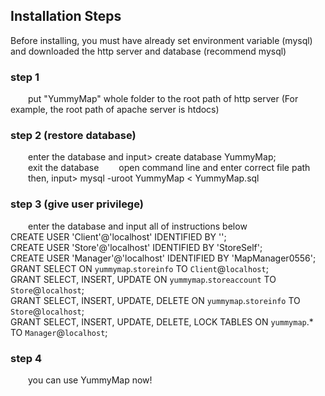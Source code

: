 ## Installation Steps
Before installing, you must have already set environment variable (mysql) and downloaded the http server and database (recommend mysql)

### step 1
&emsp;&emsp;put "YummyMap" whole folder to the root path of http server (For example, the root path of apache server is htdocs)

### step 2 (restore database)
&emsp;&emsp;enter the database and input> create database YummyMap;  
&emsp;&emsp;exit the database
&emsp;&emsp;open command line and enter correct file path
&emsp;&emsp;then, input> mysql -uroot YummyMap < YummyMap.sql

### step 3 (give user privilege)
&emsp;&emsp;enter the database and input all of instructions below  
CREATE USER 'Client'@'localhost' IDENTIFIED BY '';  
CREATE USER 'Store'@'localhost' IDENTIFIED BY 'StoreSelf';  
CREATE USER 'Manager'@'localhost' IDENTIFIED BY 'MapManager0556';  
GRANT SELECT ON `yummymap`.`storeinfo` TO `Client`@`localhost`;  
GRANT SELECT, INSERT, UPDATE ON `yummymap`.`storeaccount` TO `Store`@`localhost`;  
GRANT SELECT, INSERT, UPDATE, DELETE ON `yummymap`.`storeinfo` TO `Store`@`localhost`;  
GRANT SELECT, INSERT, UPDATE, DELETE, LOCK TABLES ON `yummymap`.* TO `Manager`@`localhost`;  

### step 4
&emsp;&emsp;you can use YummyMap now!
